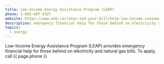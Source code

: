 ```yaml
---
title: Low-Income Energy Assistance Program (LEAP)
phone: 1-855-487-5327
website: https://www.oeb.ca/rates-and-your-bill/help-low-income-consumers/low-income-energy-assistance-program
description: emergency financial help for those behind on electricity and natural gas bills
topics:
  - energy
---
```

Low-Income Energy Assistance Program (LEAP) provides emergency financial help for those
behind on electricity and natural gas bills. To apply, call {{ page.phone }}

